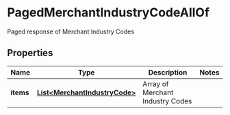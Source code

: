 

# PagedMerchantIndustryCodeAllOf

Paged response of Merchant Industry Codes

## Properties

Name | Type | Description | Notes
------------ | ------------- | ------------- | -------------
**items** | [**List&lt;MerchantIndustryCode&gt;**](MerchantIndustryCode.md) | Array of Merchant Industry Codes | 



